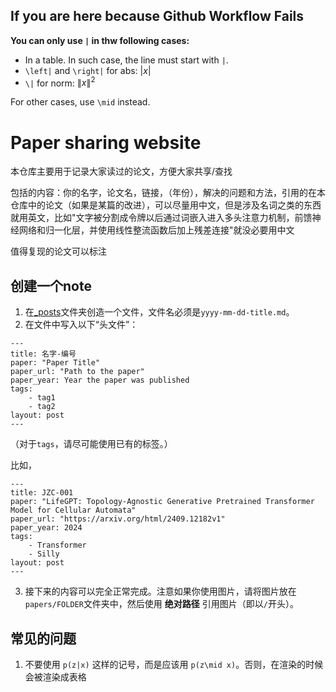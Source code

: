 ## If you are here because Github Workflow Fails

**You can only use `|` in thw following cases:**
- In a table. In such case, the line must start with `|`.
- `\left|` and `\right|` for abs: $\left|x\right|$
- `\|` for norm: $\|x\|^2$

For other cases, use `\mid` instead.

# Paper sharing website

本仓库主要用于记录大家读过的论文，方便大家共享/查找

包括的内容：你的名字，论文名，链接，（年份），解决的问题和方法，引用的在本仓库中的论文（如果是某篇的改进），可以尽量用中文，但是涉及名词之类的东西就用英文，比如"文字被分割成令牌以后通过词嵌入进入多头注意力机制，前馈神经网络和归一化层，并使用线性整流函数后加上残差连接"就没必要用中文

值得复现的论文可以标注

## 创建一个note

1. 在[_posts](./_posts/)文件夹创造一个文件，文件名必须是`yyyy-mm-dd-title.md`。
2. 在文件中写入以下“头文件”：

```
---
title: 名字-编号
paper: "Paper Title"
paper_url: "Path to the paper" 
paper_year: Year the paper was published
tags: 
    - tag1
    - tag2
layout: post
---
```

（对于`tags`，请尽可能使用已有的标签。）

比如，

```
---
title: JZC-001
paper: "LifeGPT: Topology-Agnostic Generative Pretrained Transformer Model for Cellular Automata"
paper_url: "https://arxiv.org/html/2409.12182v1" 
paper_year: 2024
tags: 
    - Transformer
    - Silly
layout: post
---
```

3. 接下来的内容可以完全正常完成。注意如果你使用图片，请将图片放在`papers/FOLDER`文件夹中，然后使用 **绝对路径** 引用图片（即以`/`开头）。

## 常见的问题

1. 不要使用 `p(z|x)` 这样的记号，而是应该用 `p(z\mid x)`。否则，在渲染的时候会被渲染成表格
